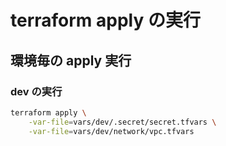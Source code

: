 # terraform apply の実行

## 環境毎の apply 実行

### dev の実行

```bash
terraform apply \
    -var-file=vars/dev/.secret/secret.tfvars \
    -var-file=vars/dev/network/vpc.tfvars
```
